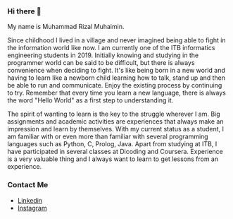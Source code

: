 ### Hi there 👋

My name is Muhammad Rizal Muhaimin.


Since childhood I lived in a village and never imagined being able to fight in the information world like now. I am currently one of the ITB informatics engineering students in 2019. Initially knowing and studying in the programmer world can be said to be difficult, but there is always convenience when deciding to fight. It's like being born in a new world and having to learn like a newborn child learning how to talk, stand up and then be able to run and communicate. Enjoy the existing process by continuing to try. Remember that every time you learn a new language, there is always the word "Hello World" as a first step to understanding it.

The spirit of wanting to learn is the key to the struggle wherever I am. Big assignments and academic activities are experiences that always make an impression and learn by themselves. With my current status as a student, I am familiar with or even more than familiar with several programming languages ​​such as Python, C, Prolog, Java. Apart from studying at ITB, I have participated in several classes at Dicoding and Coursera. Experience is a very valuable thing and I always want to learn to get lessons from an experience.

### Contact Me
- [Linkedin](https://www.linkedin.com/in/muhammad-rizal-muhaimin-4468431b2/)
- [Instagram](https://instagram.com/muhammadrizal.muhaimin/)

<!--
**MrizalMuhaimin/MrizalMuhaimin** is a ✨ _special_ ✨ repository because its `README.md` (this file) appears on your GitHub profile.

Here are some ideas to get you started:

- 🔭 I’m currently working on ...
- 🌱 I’m currently learning ...
- 👯 I’m looking to collaborate on ...
- 🤔 I’m looking for help with ...
- 💬 Ask me about ...
- 📫 How to reach me: ...
- 😄 Pronouns: ...
- ⚡ Fun fact: ...
-->
